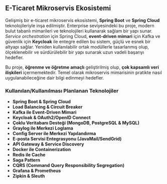 ## E-Ticaret Mikroservis Ekosistemi

Gelişmiş bir e-ticaret mikroservis ekosistemi, **Spring Boot** ve **Spring Cloud** teknolojileriyle inşa edilmiştir.
Enterprise seviyesindeki bu proje, modern bulut tabanlı mimarileri ve teknolojileri kullanarak sağlam bir yapı sunar.
*Service orchestration* için Spring Cloud, **event-driven mimari** için Kafka ve güvenlik için **Keycloak** ile entegre
edilen bu sistem, güçlü ve esnek bir altyapı sağlar. Yeniden kullanılabilir ortak modüllerle tasarlanmış olup, ölçeklenebilir
ve sürdürülebilir bir yapı sunarak uzun vadeli başarıyı hedefler.

Bu proje, **öğrenme ve öğretme amaçlı** geliştirilmiş olup, **çok kapsamlı veri ilişkileri** içermemektedir. Temel olarak
mikroservis mimarisinin pratikte nasıl uygulanabileceğine dair bilgi edinmeyi hedefler.

### Kullanılan/Kullanılması Planlanan Teknolojiler

- **Spring Boot & Spring Cloud**
- **Load Balancing & Circuit Breaker**
- **Kafka ile Event-Driven Mimari**
- **Keycloak & OAuth2/OpenID Connect**
- **Çoklu Veritabanı Desteği (MongoDB, PostgreSQL & MySQL)**
- **Graylog ile Merkezi Loglama**
- **Config Server ile Merkezi Yapılandırma**
- **E-posta Servisi Entegrasyonu (JavaMail/SendGrid)**
- **API Gateway & Service Discovery**
- **Docker ile Containerization**
- **Redis ile Cache**
- **Saga Pattern**
- **CQRS (Command Query Responsibility Segregation)**
- **Grafana & Prometheus**
- **Zipkin & Sleuth**
